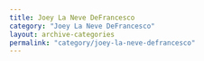 ```yaml
---
title: Joey La Neve DeFrancesco
category: "Joey La Neve DeFrancesco"
layout: archive-categories
permalink: "category/joey-la-neve-defrancesco"
---
```

